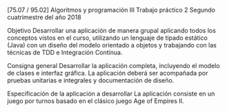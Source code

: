 ﻿[75.07 / 95.02]
Algoritmos y programación III
Trabajo práctico 2
Segundo cuatrimestre del año 2018

Objetivo
Desarrollar una aplicación de manera grupal aplicando todos los conceptos vistos en el curso, utilizando un lenguaje de tipado estático (Java) con un diseño del modelo orientado a objetos y trabajando con las técnicas de TDD e Integración Contínua.

Consigna general
Desarrollar la aplicación completa, incluyendo el modelo de clases e interfaz gráfica. La aplicación deberá ser acompañada por pruebas unitarias e integrales y documentación de diseño. 

Especificación de la aplicación a desarrollar
La aplicación consiste en un juego por turnos basado en el clásico juego Age of Empires II.